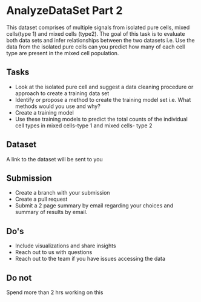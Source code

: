 # AnalyzeDataSet Part 2

This dataset comprises of multiple signals from isolated pure cells, mixed cells(type 1) and mixed cells (type2). The goal of this task is to evaluate both data sets and infer relationships between the two datasets i.e. Use the data from the isolated pure cells can you predict how many of each cell type are present in the mixed cell population.

## Tasks
* Look at the isolated pure cell and suggest a data cleaning procedure or approach to create a training data set
* Identify or propose a method to create the training model set i.e. What methods would you use and why? 
* Create a training model 
* Use these training models to predict the total counts of the individual cell types in mixed cells-type 1 and mixed cells- type 2

## Dataset
A link to the dataset will be sent to you 

## Submission
* Create a branch with your submission
* Create a pull request
* Submit a 2 page summary by email regarding your choices and summary of results by email. 

## Do's
* Include visualizations and share insights
* Reach out to us with questions
* Reach out to the team if you have issues accessing the data

## Do not 
Spend more than 2 hrs working on this

